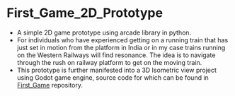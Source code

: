 # First_Game_2D_Prototype

- A simple 2D game prototype using arcade library in python. 
- For individuals who have experienced getting on a running train that has just set in motion from the platform in India or in my case trains running on the Western Railways will find resonance. The idea is to navigate through the rush on railway platform to get on the moving train.
- This prototype is further manifested into a 3D Isometric view project using Godot game engine, source code for which can be found in [First_Game](https://github.com/bottomupadvent/First_Game) repository.
